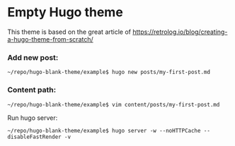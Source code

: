 # Empty Hugo theme

This theme is based on the great article of https://retrolog.io/blog/creating-a-hugo-theme-from-scratch/

### Add new post:
```
~/repo/hugo-blank-theme/example$ hugo new posts/my-first-post.md
```

### Content path:
```
~/repo/hugo-blank-theme/example$ vim content/posts/my-first-post.md 
```

Run hugo server:
```
~/repo/hugo-blank-theme/example$ hugo server -w --noHTTPCache --disableFastRender -v 
```
